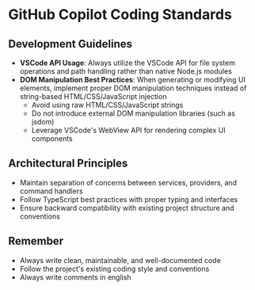 # GitHub Copilot Coding Standards

## Development Guidelines

- **VSCode API Usage**: Always utilize the VSCode API for file system operations and path handling rather than native Node.js modules
- **DOM Manipulation Best Practices**: When generating or modifying UI elements, implement proper DOM manipulation techniques instead of string-based HTML/CSS/JavaScript injection
  - Avoid using raw HTML/CSS/JavaScript strings
  - Do not introduce external DOM manipulation libraries (such as jsdom)
  - Leverage VSCode's WebView API for rendering complex UI components

## Architectural Principles

- Maintain separation of concerns between services, providers, and command handlers
- Follow TypeScript best practices with proper typing and interfaces
- Ensure backward compatibility with existing project structure and conventions

## Remember

- Always write clean, maintainable, and well-documented code
- Follow the project's existing coding style and conventions
- Always write comments in english
